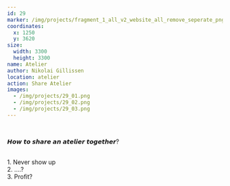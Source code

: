 ```yaml
---
id: 29
marker: /img/projects/fragment_1_all_v2_website_all_remove_seperate_png-29.png
coordinates:
  x: 1250
  y: 3620
size:
  width: 3300
  height: 3300
name: Atelier
author: Nikolai Gillissen
location: atelier
action: Share Atelier
images:
  - /img/projects/29_01.png
  - /img/projects/29_02.png
  - /img/projects/29_03.png
---
```


<br>

𝙃𝙤𝙬 𝙩𝙤 𝙨𝙝𝙖𝙧𝙚 𝙖𝙣 𝙖𝙩𝙚𝙡𝙞𝙚𝙧 𝙩𝙤𝙜𝙚𝙩𝙝𝙚𝙧?

<br>
1. Never show up
<br>
2. ....?
<br>
3. Profit?
